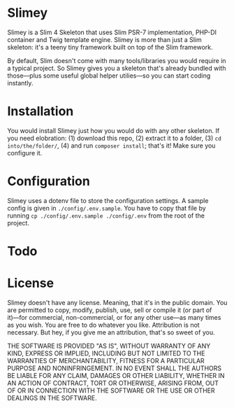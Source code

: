 # Slimey
Slimey is a Slim 4 Skeleton that uses Slim PSR-7 implementation, PHP-DI container and Twig template engine. Slimey is more than just a Slim skeleton: it's a teeny tiny framework built on top of the Slim framework.

By default, Slim doesn't come with many tools/libraries you would require in a typical project. So Slimey gives you a skeleton that's already bundled with those―plus some useful global helper utilies―so you can start coding instantly.

# Installation
You would install Slimey just how you would do with any other skeleton. If you need elobration: (1) download this repo, (2) extract it to a folder, (3) `cd into/the/folder/`, (4) and run `composer install`; that's it! Make sure you configure it.

# Configuration
Slimey uses a dotenv file to store the configuration settings. A sample config is given in `./config/.env.sample`. You have to copy that file by running `cp ./config/.env.sample ./config/.env` from the root of the project. 

# Todo


# License
Slimey doesn't have any license. Meaning, that it's in the public domain. You are permitted to copy, modify, publish, use, sell or compile it (or part of it)―for commercial, non-commercial, or for any other use―as many times as you wish. You are free to do whatever you like. Attribution is not necessary. But hey, if you give me an attribution, that's so sweet of you.

THE SOFTWARE IS PROVIDED "AS IS", WITHOUT WARRANTY OF ANY KIND, EXPRESS OR IMPLIED, INCLUDING BUT NOT LIMITED TO THE WARRANTIES OF MERCHANTABILITY, FITNESS FOR A PARTICULAR PURPOSE AND NONINFRINGEMENT. IN NO EVENT SHALL THE AUTHORS BE LIABLE FOR ANY CLAIM, DAMAGES OR OTHER LIABILITY, WHETHER IN AN ACTION OF CONTRACT, TORT OR OTHERWISE, ARISING FROM, OUT OF OR IN CONNECTION WITH THE SOFTWARE OR THE USE OR OTHER DEALINGS IN THE SOFTWARE.
